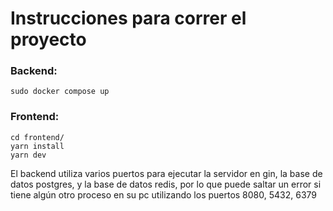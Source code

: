 # Instrucciones para correr el proyecto

### Backend:
`sudo docker compose up`

### Frontend:
`cd frontend/`\
`yarn install`\
`yarn dev`

El backend utiliza varios puertos para ejecutar la servidor en gin, la base de datos postgres, y la base de datos redis, por lo que puede saltar un error si tiene algún otro proceso en su pc utilizando los puertos 8080, 5432, 6379

